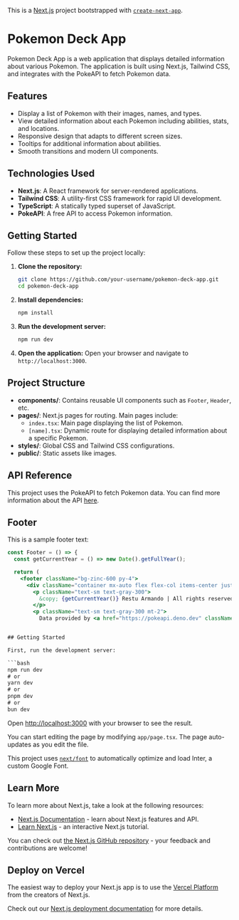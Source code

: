 This is a [Next.js](https://nextjs.org/) project bootstrapped with [`create-next-app`](https://github.com/vercel/next.js/tree/canary/packages/create-next-app).

# Pokemon Deck App

Pokemon Deck App is a web application that displays detailed information about various Pokemon. The application is built using Next.js, Tailwind CSS, and integrates with the PokeAPI to fetch Pokemon data.

## Features

- Display a list of Pokemon with their images, names, and types.
- View detailed information about each Pokemon including abilities, stats, and locations.
- Responsive design that adapts to different screen sizes.
- Tooltips for additional information about abilities.
- Smooth transitions and modern UI components.

## Technologies Used

- **Next.js**: A React framework for server-rendered applications.
- **Tailwind CSS**: A utility-first CSS framework for rapid UI development.
- **TypeScript**: A statically typed superset of JavaScript.
- **PokeAPI**: A free API to access Pokemon information.

## Getting Started

Follow these steps to set up the project locally:

1. **Clone the repository:**
    ```bash
    git clone https://github.com/your-username/pokemon-deck-app.git
    cd pokemon-deck-app
    ```

2. **Install dependencies:**
    ```bash
    npm install
    ```

3. **Run the development server:**
    ```bash
    npm run dev
    ```

4. **Open the application:**
    Open your browser and navigate to `http://localhost:3000`.

## Project Structure

- **components/**: Contains reusable UI components such as `Footer`, `Header`, etc.
- **pages/**: Next.js pages for routing. Main pages include:
  - `index.tsx`: Main page displaying the list of Pokemon.
  - `[name].tsx`: Dynamic route for displaying detailed information about a specific Pokemon.
- **styles/**: Global CSS and Tailwind CSS configurations.
- **public/**: Static assets like images.

## API Reference

This project uses the PokeAPI to fetch Pokemon data. You can find more information about the API [here](https://pokeapi.deno.dev).

## Footer

This is a sample footer text:
```jsx
const Footer = () => {
  const getCurrentYear = () => new Date().getFullYear();

  return (
    <footer className="bg-zinc-600 py-4">
      <div className="container mx-auto flex flex-col items-center justify-center text-center">
        <p className="text-sm text-gray-300">
          &copy; {getCurrentYear()} Restu Armando | All rights reserved
        </p>
        <p className="text-sm text-gray-300 mt-2">
          Data provided by <a href="https://pokeapi.deno.dev" className="text-blue-400 hover:underline">PokeAPI


## Getting Started

First, run the development server:

```bash
npm run dev
# or
yarn dev
# or
pnpm dev
# or
bun dev
```

Open [http://localhost:3000](http://localhost:3000) with your browser to see the result.

You can start editing the page by modifying `app/page.tsx`. The page auto-updates as you edit the file.

This project uses [`next/font`](https://nextjs.org/docs/basic-features/font-optimization) to automatically optimize and load Inter, a custom Google Font.

## Learn More

To learn more about Next.js, take a look at the following resources:

- [Next.js Documentation](https://nextjs.org/docs) - learn about Next.js features and API.
- [Learn Next.js](https://nextjs.org/learn) - an interactive Next.js tutorial.

You can check out [the Next.js GitHub repository](https://github.com/vercel/next.js/) - your feedback and contributions are welcome!

## Deploy on Vercel

The easiest way to deploy your Next.js app is to use the [Vercel Platform](https://vercel.com/new?utm_medium=default-template&filter=next.js&utm_source=create-next-app&utm_campaign=create-next-app-readme) from the creators of Next.js.

Check out our [Next.js deployment documentation](https://nextjs.org/docs/deployment) for more details.
